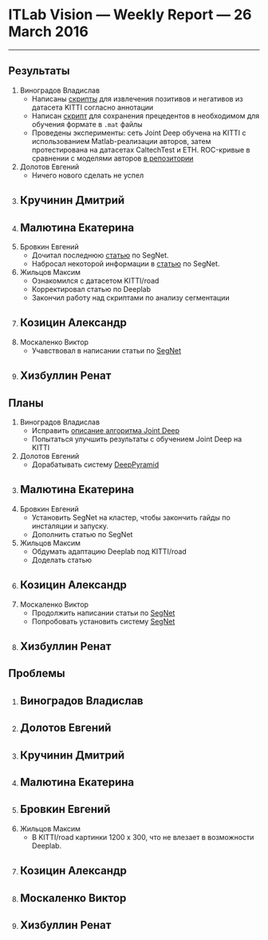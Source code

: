 ﻿# ITLab Vision — Weekly Report — 26 March 2016

----------------

## Результаты

  1. Виноградов Владислав
     - Написаны [скрипты](https://github.com/ITLab-Vision/pedestrian-detection/pull/10) для извлечения позитивов и негативов из датасета KITTI согласно аннотации
     - Написан [скрипт](https://github.com/ITLab-Vision/pedestrian-detection/pull/11) для сохранения прецедентов в необходимом для обучения формате в `.mat` файлы
     - Проведены эксперименты: сеть Joint Deep обучена на KITTI с использованием Matlab-реализации авторов, затем протестирована на датасетах CaltechTest и ETH. ROC-кривые в сравнении с моделями авторов [в репозитории](https://github.com/ITLab-Vision/pedestrian-detection/pull/12)
  1. Долотов Евгений
     - Ничего нового сделать не успел
  1. Кручинин Дмитрий
     -
  1. Малютина Екатерина
     -
  1. Бровкин Евгений
     - Дочитал последнюю [статью][SG] по SegNet.
     - Набросал некоторой информации в [статью][SegNet] по SegNet.
  1. Жильцов Максим
     - Ознакомился с датасетом KITTI/road
     - Корректировал статью по Deeplab
     - Закончил работу над скриптами по анализу сегментации
  1. Козицин Александр
     -
  1. Москаленко Виктор
     - Учавствовал в написании статьи по [SegNet](https://docs.google.com/document/d/1sRZ30NrY-_ynffXDhFumABwWL_Lbls2eQoCu4Y1920s/edit?ts=56f28cc6)
  1. Хизбуллин Ренат
     -

## Планы

  1. Виноградов Владислав
     - Исправить [описание алгоритма Joint Deep](https://docs.google.com/document/d/1sP9YStjpb_to9NayodcGxPS1F2qcJ7uG8l6uRiRZovE/edit?usp=sharing)
     - Попытаться улучшить результаты с обучением Joint Deep на KITTI
  1. Долотов Евгений
     - Дорабатывать систему [DeepPyramid](https://github.com/DolotovEvgeniy/face-detection-model/tree/improve/deep_pyramid)
  1. Малютина Екатерина
     -
  1. Бровкин Евгений
     - Установить SegNet на кластер, чтобы закончить гайды по инсталяции и запуску.
     - Дополнить статью по SegNet
  1. Жильцов Максим
     - Обдумать адаптацию Deeplab под KITTI/road
     - Доделать статью
  1. Козицин Александр
     -
  1. Москаленко Виктор
     - Продолжить написании статьи по [SegNet](https://docs.google.com/document/d/1sRZ30NrY-_ynffXDhFumABwWL_Lbls2eQoCu4Y1920s/edit?ts=56f28cc6)
     - Попробовать установить систему [SegNet](http://mi.eng.cam.ac.uk/projects/segnet/)
  1. Хизбуллин Ренат
     -

## Проблемы
  1. Виноградов Владислав
     -
  1. Долотов Евгений
     -
  1. Кручинин Дмитрий
     -
  1. Малютина Екатерина
     -
  1. Бровкин Евгений
     -
  1. Жильцов Максим
     - В KITTI/road картинки 1200 х 300, что не влезает в возможности Deeplab.
  1. Козицин Александр
     -
  1. Москаленко Виктор
     -
  1. Хизбуллин Ренат
     -

<!-- LINKS -->
[SG]: http://arxiv.org/abs/1511.00561
[SegNet]: https://docs.google.com/document/d/1sRZ30NrY-_ynffXDhFumABwWL_Lbls2eQoCu4Y1920s/edit?ts=56f28cc6#heading=h.2z3l34fmj9p
